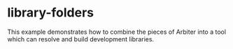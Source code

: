 # library-folders

This example demonstrates how to combine the pieces of Arbiter into a tool which can resolve and build development libraries.

